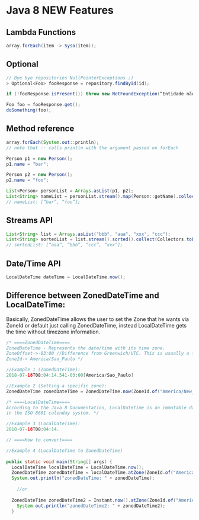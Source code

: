 # Java 8 NEW Features


## Lambda Functions <br>
```java
array.forEach(item -> Syso(item));
```


## Optional <br>
```java
// Bye bye repositories NullPointerExceptions ;)
> Optional<Foo> fooResponse = repository.findById(id);

if (!fooResponse.isPresent()) throw new NotFoundException(“Entidade não existe”);

Foo foo = fooResponse.get();
doSomething(foo);
```

## Method reference 
```java
array.forEach(System.out::println);
// note that :: calls println with the argument passed on forEach

Person p1 = new Person();
p1.name = "bar";

Person p2 = new Person();
p2.name = "foo";

List<Person> personList = Arrays.asList(p1, p2);
List<String> nameList = personList.stream().map(Person::getName).collect(Collectors.toList());
// nameList: [“bar”, “foo”];
```

## Streams API 
```java
List<String> list = Arrays.asList("bbb", "aaa", "xxx", "ccc");
List<String> sortedList = list.stream().sorted().collect(Collectors.toList());
// sortedList: [“aaa”, “bbb”, “ccc”, “xxx”];
```

## Date/Time API
```java
LocalDateTime dateTime = LocalDateTime.now();
```

## Difference between ZonedDateTime and LocalDateTime:
Basically, ZonedDateTime allows the user to set the Zone that he wants via ZoneId or default just calling ZonedDateTime, instead LocalDateTime 
gets the time without timezone information.

```java
/* ====ZonedDateTime====
ZonedDateTime - Represents the date/time with its time zone.
ZoneOffset->-03:00 //Difference from Greenwich/UTC. This is usually a fixed number of hours and minutes.
ZoneId-> America/Sao_Paulo */

//Example 1 (ZonedDateTime):
2018-07-18T08:04:14.541-03:00[America/Sao_Paulo]

//Example 2 (Setting a specific zone):
ZonedDateTime zonedDateTime = ZonedDateTime.now(ZoneId.of("America/New_York"));

/* ====LocalDateTime====
According to the Java 8 Documentation, LocalDateTime is an immutable date-time objetct that represents a date-time, without time-zone
in the ISO-8601 calenday system. */

//Example 3 (LocalDateTime):
2018-07-18T08:04:14.

// ====How to convert====

//Example 4 (LocalDateTime to ZonedDateTime)
    
public static void main(String[] args) {
  LocalDateTime localDateTime = LocalDateTime.now();
  ZonedDateTime zonedDateTime = localDateTime.atZone(ZoneId.of("America/Sao_Paulo"));
  System.out.println("zonedDateTime: " + zonedDateTime);
		
    //or
		
  ZonedDateTime zonedDateTime2 = Instant.now().atZone(ZoneId.of("America/Sao_Paulo));
	System.out.println("zonedDateTime2: " + zonedDateTime2);
  }
  ```
